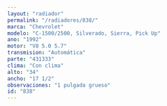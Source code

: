 ```yaml
---
layout: "radiador"
permalink: "/radiadores/838/"
marca: "Chevrolet"
modelo: "C-1500/2500, Silverado, Sierra, Pick Up"
ano: "1992"
motor: "V8 5.0 5.7"
transmision: "Automática"
parte: "431333"
clima: "Con clima"
alto: "34"
ancho: "17 1/2"
observaciones: "1 pulgada grueso"
id: "838"
---
```


